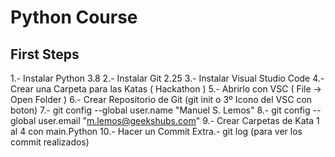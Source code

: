 Python Course
============

## First Steps ##

1.- Instalar Python 3.8
2.- Instalar Git 2.25
3.- Instalar Visual Studio Code
4.- Crear una Carpeta para las Katas ( Hackathon )
5.- Abrirlo con VSC ( File -> Open Folder )
6.- Crear Repositorio de Git (git init o 3º Icono del VSC con boton)
7.- git config --global user.name "Manuel S. Lemos"
8.- git config --global user.email "m.lemos@geekshubs.com"
9.- Crear Carpetas de Kata 1 al 4 con main.Python
10.- Hacer un Commit
Extra.- git log (para ver los commit realizados)